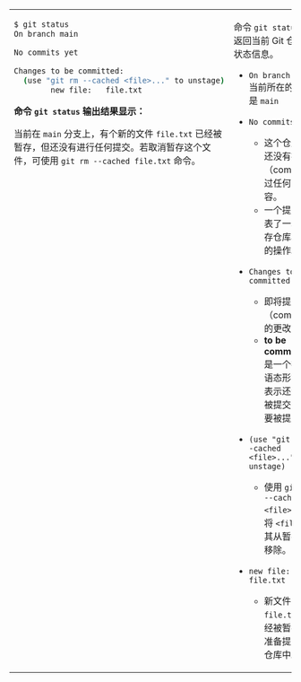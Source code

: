 <!-- <link rel='stylesheet' href='../style.css'> -->

<table>
<tr>
<td style="vertical-align: top; width:35%;">

```Bash
$ git status
On branch main

No commits yet

Changes to be committed:
  (use "git rm --cached <file>..." to unstage)
        new file:   file.txt
```
  
**命令 `git status` 输出结果显示：**  

当前在 `main` 分支上，有个新的文件 `file.txt` 已经被暂存，但还没有进行任何提交。若取消暂存这个文件，可使用 `git rm --cached file.txt` 命令。

</td>
<td style="vertical-align: top;">

命令 `git status` 将返回当前 Git 仓库的状态信息。

- `On branch main`
当前所在的分支是 `main`

- `No commits yet`
    - 这个仓库中还没有提交（commit）过任何内容。
    - 一个提交代表了一次保存仓库状态的操作。

- `Changes to be committed:`
    - 即将提交（commit）的更改  
    - **to be committed** 是一个被动语态形式，表示还没有被提交，将要被提交。

- `(use "git rm --cached <file>..." to unstage)`
    - 使用 `git rm --cached <file>` 命令将 `<file>` 其从暂存区移除。

- `new file:   file.txt`
    - 新文件 `file.txt` 已经被暂存，准备提交到仓库中。

</td>
</tr>
</table>
